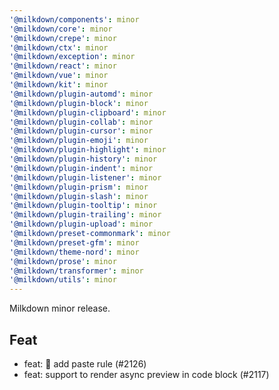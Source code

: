 ```yaml
---
'@milkdown/components': minor
'@milkdown/core': minor
'@milkdown/crepe': minor
'@milkdown/ctx': minor
'@milkdown/exception': minor
'@milkdown/react': minor
'@milkdown/vue': minor
'@milkdown/kit': minor
'@milkdown/plugin-automd': minor
'@milkdown/plugin-block': minor
'@milkdown/plugin-clipboard': minor
'@milkdown/plugin-collab': minor
'@milkdown/plugin-cursor': minor
'@milkdown/plugin-emoji': minor
'@milkdown/plugin-highlight': minor
'@milkdown/plugin-history': minor
'@milkdown/plugin-indent': minor
'@milkdown/plugin-listener': minor
'@milkdown/plugin-prism': minor
'@milkdown/plugin-slash': minor
'@milkdown/plugin-tooltip': minor
'@milkdown/plugin-trailing': minor
'@milkdown/plugin-upload': minor
'@milkdown/preset-commonmark': minor
'@milkdown/preset-gfm': minor
'@milkdown/theme-nord': minor
'@milkdown/prose': minor
'@milkdown/transformer': minor
'@milkdown/utils': minor
---
```


Milkdown minor release.

## Feat

- feat: 🎸 add paste rule (#2126)
- feat: support to render async preview in code block (#2117)
